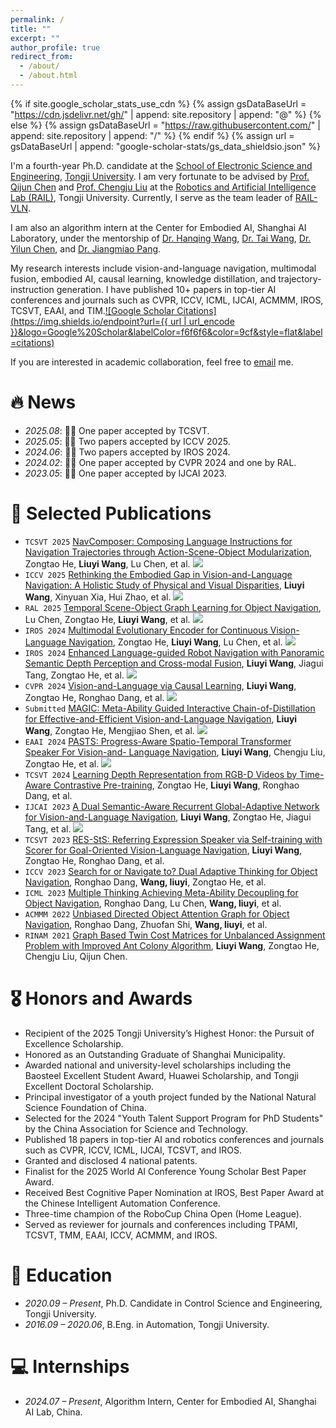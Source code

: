 ```yaml
---
permalink: /
title: ""
excerpt: ""
author_profile: true
redirect_from: 
  - /about/
  - /about.html
---
```


{% if site.google_scholar_stats_use_cdn %}
{% assign gsDataBaseUrl = "https://cdn.jsdelivr.net/gh/" | append: site.repository | append: "@" %}
{% else %}
{% assign gsDataBaseUrl = "https://raw.githubusercontent.com/" | append: site.repository | append: "/" %}
{% endif %}
{% assign url = gsDataBaseUrl | append: "google-scholar-stats/gs_data_shieldsio.json" %}

<span class='anchor' id='about-me'></span>

I'm a fourth-year Ph.D. candidate at the [School of Electronic Science and Engineering](https://see.tongji.edu.cn/), [Tongji University](https://www.tongji.edu.cn/). I am very fortunate to be advised by [Prof. Qijun Chen](http://dblp.uni-trier.de/pers/hd/c/Chen:Qijun) and [Prof. Chengju Liu](https://dblp.org/pid/81/8202.html) at the [Robotics and Artificial Intelligence Lab (RAIL)](https://rail.tongji.edu.cn/main.htm), Tongji University. Currently, I serve as the team leader of [RAIL-VLN](https://rail-vln.github.io/).

I am also an algorithm intern at the Center for Embodied AI, Shanghai AI Laboratory, under the mentorship of [Dr. Hanqing Wang](https://hanqingwangai.github.io/), [Dr. Tai Wang](https://tai-wang.github.io/), [Dr. Yilun Chen](https://yilunchen.com/about/), and [Dr. Jiangmiao Pang](https://oceanpang.github.io/).

My research interests include vision-and-language navigation, multimodal fusion, embodied AI, causal learning, knowledge distillation, and trajectory-instruction generation. I have published 10+ papers in top-tier AI conferences and journals such as CVPR, ICCV, ICML, IJCAI, ACMMM, IROS, TCSVT, EAAI, and TIM.[![Google Scholar Citations](https://img.shields.io/endpoint?url={{ url | url_encode }}&logo=Google%20Scholar&labelColor=f6f6f6&color=9cf&style=flat&label=citations)](https://scholar.google.com/citations?user=AW2gZ8cAAAAJ)

If you are interested in academic collaboration, feel free to [email](mailto:wly@tongji.edu.cn) me.

# 🔥 News
- *2025.08*: 🎉🎉 One paper accepted by TCSVT.
- *2025.05*: 🎉🎉 Two papers accepted by ICCV 2025.
- *2024.06*: 🎉🎉 Two papers accepted by IROS 2024.
- *2024.02*: 🎉🎉 One paper accepted by CVPR 2024 and one by RAL.
- *2023.05*: 🎉🎉 One paper accepted by IJCAI 2023.

# 📝 Selected Publications

<!-- Example publication box removed for brevity -->

- `TCSVT 2025` [NavComposer: Composing Language Instructions for Navigation Trajectories through Action-Scene-Object Modularization](https://arxiv.org/abs/2507.10894), Zongtao He, **Liuyi Wang**, Lu Chen, et al. [![](https://img.shields.io/github/stars/RavenKiller/NavComposer?style=social&label=Code+Stars)](https://github.com/RavenKiller/NavComposer)
- `ICCV 2025` [Rethinking the Embodied Gap in Vision-and-Language Navigation: A Holistic Study of Physical and Visual Disparities](https://arxiv.org/pdf/2507.13019), **Liuyi Wang**, Xinyuan Xia, Hui Zhao, et al. [![](https://img.shields.io/github/stars/InternRobotics/InternNav?style=social&label=Code+Stars)](https://github.com/InternRobotics/InternNav)
- `RAL 2025` [Temporal Scene-Object Graph Learning for Object Navigation](https://ieeexplore.ieee.org/document/10933547), Lu Chen, Zongtao He, **Liuyi Wang**, et al. [![](https://img.shields.io/github/stars/izilu/RAL-TSOG?style=social&label=Code+Stars)](https://github.com/izilu/RAL-TSOG)
- `IROS 2024` [Multimodal Evolutionary Encoder for Continuous Vision-Language Navigation](https://ieeexplore.ieee.org/document/10802484), Zongtao He, **Liuyi Wang**, Lu Chen, et al. [![](https://img.shields.io/github/stars/RavenKiller/MEE?style=social&label=Code+Stars)](https://github.com/RavenKiller/MEE)
- `IROS 2024` [Enhanced Language-guided Robot Navigation with Panoramic Semantic Depth Perception and Cross-modal Fusion](https://ieeexplore.ieee.org/document/10801563), **Liuyi Wang**, Jiagui Tang, Zongtao He, et al. [![](https://img.shields.io/github/stars/CrystalSixone/SEAT?style=social&label=Code+Stars)](https://github.com/CrystalSixone/SEAT)
- `CVPR 2024` [Vision-and-Language via Causal Learning](https://arxiv.org/pdf/2404.10241), **Liuyi Wang**, Zongtao He, Ronghao Dang, et al. [![](https://img.shields.io/github/stars/CrystalSixone/VLN-GOAT?style=social&label=Code+Stars)](https://github.com/CrystalSixone/VLN-GOAT)
- ``Submitted`` [MAGIC: Meta-Ability Guided Interactive Chain-of-Distillation for Effective-and-Efficient Vision-and-Language Navigation](https://arxiv.org/abs/2406.17960), **Liuyi Wang**, Zongtao He, Mengjiao Shen, et al. [![](https://img.shields.io/github/stars/CrystalSixone/VLN-MAGIC?style=social&label=Code+Stars)](https://github.com/CrystalSixone/VLN-MAGIC)
- ``EAAI 2024`` [PASTS: Progress-Aware Spatio-Temporal Transformer Speaker For Vision-and-
Language Navigation](https://www.sciencedirect.com/science/article/abs/pii/S0952197623016718), **Liuyi Wang**, Chengju Liu, Zongtao He, et al. [![](https://img.shields.io/github/stars/CrystalSixone/PASTS?style=social&label=Code+Stars)](https://github.com/CrystalSixone/PASTS)
- ``TCSVT 2024`` [Learning Depth Representation from RGB-D Videos by Time-Aware Contrastive Pre-training](https://ieeexplore.ieee.org/document/10288539), Zongtao He, **Liuyi Wang**, Ronghao Dang, et al.
- ``IJCAI 2023`` [A Dual Semantic-Aware Recurrent Global-Adaptive Network for Vision-and-Language Navigation](https://www.ijcai.org/proceedings/2023/164), **Liuyi Wang**, Zongtao He, Jiagui Tang, et al. [![](https://img.shields.io/github/stars/CrystalSixone/DSRG?style=social&label=Code+Stars)](https://github.com/CrystalSixone/DSRG)
- ``TCSVT 2023`` [RES-StS: Referring Expression Speaker via Self-training with Scorer for Goal-Oriented Vision-Language Navigation](https://ieeexplore.ieee.org/document/10004992), **Liuyi Wang**, Zongtao He, Ronghao Dang, et al.
- ``ICCV 2023`` [Search for or Navigate to? Dual Adaptive Thinking for Object Navigation](https://arxiv.org/abs/2208.00553), Ronghao Dang, **Wang, liuyi**, Zongtao He, et al. 
- ``ICML 2023`` [Multiple Thinking Achieving Meta-Ability Decoupling for Object Navigation](https://arxiv.org/abs/2302.01520), Ronghao Dang, Lu Chen, **Wang, liuyi**, et al. 
- ``ACMMM 2022`` [Unbiased Directed Object Attention Graph for Object Navigation](https://arxiv.org/abs/2204.04421), Ronghao Dang, Zhuofan Shi, **Wang, liuyi**, et al. 
- ``RINAM 2021`` [Graph Based Twin Cost Matrices for Unbalanced Assignment Problem with Improved Ant Colony Algorithm](https://www.sciencedirect.com/science/article/pii/S2590037421000467), **Liuyi Wang**, Zongtao He, Chengju Liu, Qijun Chen.


# 🎖 Honors and Awards
- Recipient of the 2025 Tongji University’s Highest Honor: the Pursuit of Excellence Scholarship.
- Honored as an Outstanding Graduate of Shanghai Municipality.
- Awarded national and university-level scholarships including the Baosteel Excellent Student Award, Huawei Scholarship, and Tongji Excellent Doctoral Scholarship.
- Principal investigator of a youth project funded by the National Natural Science Foundation of China.
- Selected for the 2024 "Youth Talent Support Program for PhD Students" by the China Association for Science and Technology.
- Published 18 papers in top-tier AI and robotics conferences and journals such as CVPR, ICCV, ICML, IJCAI, TCSVT, and IROS.
- Granted and disclosed 4 national patents.
- Finalist for the 2025 World AI Conference Young Scholar Best Paper Award.
- Received Best Cognitive Paper Nomination at IROS, Best Paper Award at the Chinese Intelligent Automation Conference.
- Three-time champion of the RoboCup China Open (Home League).
- Served as reviewer for journals and conferences including TPAMI, TCSVT, TMM, EAAI, ICCV, ACMMM, and IROS.

# 📖 Education
- *2020.09 – Present*, Ph.D. Candidate in Control Science and Engineering, Tongji University.
- *2016.09 – 2020.06*, B.Eng. in Automation, Tongji University.

# 💻 Internships
- *2024.07 – Present*, Algorithm Intern, Center for Embodied AI, Shanghai AI Lab, China.
